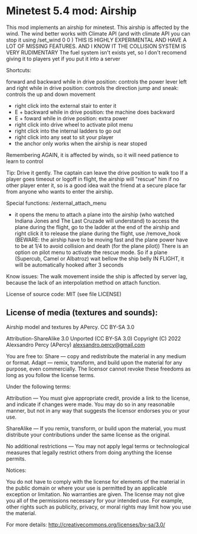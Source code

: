 Minetest 5.4 mod: Airship
========================================

This mod implements an airship for minetest. This airship is affected by the wind. The wind better works
with Climate API (and with climate API you can stop it using /set_wind 0 0 )
THIS IS HIGHLY EXPERIMENTAL AND HAVE A LOT OF MISSING FEATURES. AND I KNOW IT
THE COLLISION SYSTEM IS VERY RUDIMENTARY
The fuel system isn't exists yet, so I don't recomend giving it to players yet if you put it into a server

Shortcuts:

forward and backward while in drive position: controls the power lever
left and right while in drive position: controls the direction
jump and sneak: controls the up and down movement

- right click into the external stair to enter it
- E + backward while in drive position: the machine does backward
- E + foward while in drive position: extra power
- right click into drive wheel to activate pilot menu
- right click into the internal ladders to go out
- right click into any seat to sit your player
- the anchor only works when the airship is near stoped

Remembering AGAIN, it is affected by winds, so it will need patience to learn to control

Tip:
Drive it gently.
The captain can leave the drive position to walk too
If a player goes timeout or logoff in flight, the airship will "rescue" him if no other player
enter it, so is a good idea wait the friend at a secure place far from anyone who
wants to enter the airship.

Special functions:
/external_attach_menu
- it opens the menu to attach a plane into the airship (who watched Indiana Jones and The Last Cruzade
  will understand)
  to access the plane during the flight, go to the ladder at the end of the airship and right click it
  to release the plane during the flight, use /remove_hook (BEWARE: the airship have to be moving fast
  and the plane power have to be at 1/4 to avoid collision and death (for the plane pilot))
There is an option on pilot menu to activate the rescue mode. So if a plane (Supercub, Camel or Albatroz)
wait bellow the ship belly IN FLIGHT, it will be automatically hooked after 3 seconds


Know issues:
The walk movement inside the ship is affected by server lag, because the lack of
an interpolation method on attach function.
  
License of source code:
MIT (see file LICENSE) 

License of media (textures and sounds):
---------------------------------------
Airship model and textures by APercy. CC BY-SA 3.0

Attribution-ShareAlike 3.0 Unported (CC BY-SA 3.0)
Copyright (C) 2022 Alexsandro Percy (APercy) <alexsandro.percy@gmail.com>

You are free to:
Share — copy and redistribute the material in any medium or format.
Adapt — remix, transform, and build upon the material for any purpose, even commercially.
The licensor cannot revoke these freedoms as long as you follow the license terms.

Under the following terms:

Attribution — You must give appropriate credit, provide a link to the license, and
indicate if changes were made. You may do so in any reasonable manner, but not in any way
that suggests the licensor endorses you or your use.

ShareAlike — If you remix, transform, or build upon the material, you must distribute
your contributions under the same license as the original.

No additional restrictions — You may not apply legal terms or technological measures that
legally restrict others from doing anything the license permits.

Notices:

You do not have to comply with the license for elements of the material in the public
domain or where your use is permitted by an applicable exception or limitation.
No warranties are given. The license may not give you all of the permissions necessary
for your intended use. For example, other rights such as publicity, privacy, or moral
rights may limit how you use the material.

For more details:
http://creativecommons.org/licenses/by-sa/3.0/


